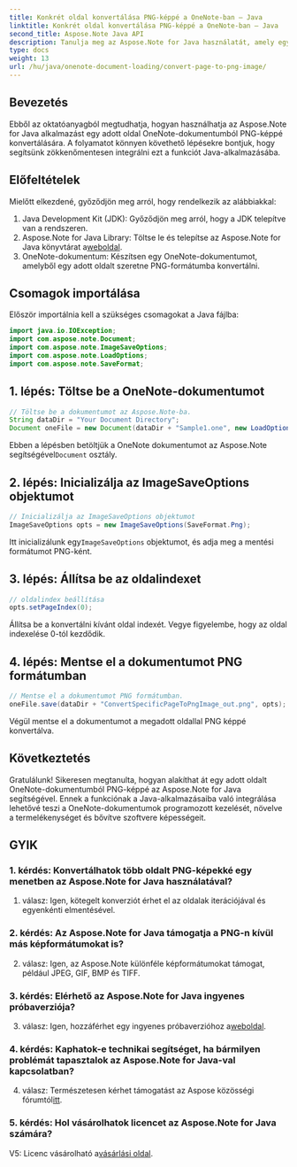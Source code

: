 ```yaml
---
title: Konkrét oldal konvertálása PNG-képpé a OneNote-ban – Java
linktitle: Konkrét oldal konvertálása PNG-képpé a OneNote-ban – Java
second_title: Aspose.Note Java API
description: Tanulja meg az Aspose.Note for Java használatát, amely egy OneNote-oldalt PNG formátumba konvertál. Kövesse az egyszerű lépéseket, töltse be a dokumentumot, és állítsa be a beállításokat. Bővítse a Java-alkalmazásokat ezzel a funkcióval.
type: docs
weight: 13
url: /hu/java/onenote-document-loading/convert-page-to-png-image/
---
```

## Bevezetés

Ebből az oktatóanyagból megtudhatja, hogyan használhatja az Aspose.Note for Java alkalmazást egy adott oldal OneNote-dokumentumból PNG-képpé konvertálására. A folyamatot könnyen követhető lépésekre bontjuk, hogy segítsünk zökkenőmentesen integrálni ezt a funkciót Java-alkalmazásába.

## Előfeltételek

Mielőtt elkezdené, győződjön meg arról, hogy rendelkezik az alábbiakkal:

1. Java Development Kit (JDK): Győződjön meg arról, hogy a JDK telepítve van a rendszeren.
2.  Aspose.Note for Java Library: Töltse le és telepítse az Aspose.Note for Java könyvtárat a[weboldal](https://releases.aspose.com/note/java/).
3. OneNote-dokumentum: Készítsen egy OneNote-dokumentumot, amelyből egy adott oldalt szeretne PNG-formátumba konvertálni.

## Csomagok importálása

Először importálnia kell a szükséges csomagokat a Java fájlba:

```java
import java.io.IOException;
import com.aspose.note.Document;
import com.aspose.note.ImageSaveOptions;
import com.aspose.note.LoadOptions;
import com.aspose.note.SaveFormat;
```

## 1. lépés: Töltse be a OneNote-dokumentumot

```java
// Töltse be a dokumentumot az Aspose.Note-ba.
String dataDir = "Your Document Directory";
Document oneFile = new Document(dataDir + "Sample1.one", new LoadOptions());
```

 Ebben a lépésben betöltjük a OneNote dokumentumot az Aspose.Note segítségével`Document` osztály.

## 2. lépés: Inicializálja az ImageSaveOptions objektumot

```java
// Inicializálja az ImageSaveOptions objektumot
ImageSaveOptions opts = new ImageSaveOptions(SaveFormat.Png);
```

 Itt inicializálunk egy`ImageSaveOptions` objektumot, és adja meg a mentési formátumot PNG-ként.

## 3. lépés: Állítsa be az oldalindexet

```java
// oldalindex beállítása
opts.setPageIndex(0);
```

Állítsa be a konvertálni kívánt oldal indexét. Vegye figyelembe, hogy az oldal indexelése 0-tól kezdődik.

## 4. lépés: Mentse el a dokumentumot PNG formátumban

```java
// Mentse el a dokumentumot PNG formátumban.
oneFile.save(dataDir + "ConvertSpecificPageToPngImage_out.png", opts);
```

Végül mentse el a dokumentumot a megadott oldallal PNG képpé konvertálva.

## Következtetés

Gratulálunk! Sikeresen megtanulta, hogyan alakíthat át egy adott oldalt OneNote-dokumentumból PNG-képpé az Aspose.Note for Java segítségével. Ennek a funkciónak a Java-alkalmazásaiba való integrálása lehetővé teszi a OneNote-dokumentumok programozott kezelését, növelve a termelékenységet és bővítve szoftvere képességeit.

## GYIK

### 1. kérdés: Konvertálhatok több oldalt PNG-képekké egy menetben az Aspose.Note for Java használatával?

1. válasz: Igen, kötegelt konverziót érhet el az oldalak iterációjával és egyenkénti elmentésével.

### 2. kérdés: Az Aspose.Note for Java támogatja a PNG-n kívül más képformátumokat is?

2. válasz: Igen, az Aspose.Note különféle képformátumokat támogat, például JPEG, GIF, BMP és TIFF.

### 3. kérdés: Elérhető az Aspose.Note for Java ingyenes próbaverziója?

 3. válasz: Igen, hozzáférhet egy ingyenes próbaverzióhoz a[weboldal](https://releases.aspose.com/).

### 4. kérdés: Kaphatok-e technikai segítséget, ha bármilyen problémát tapasztalok az Aspose.Note for Java-val kapcsolatban?

 4. válasz: Természetesen kérhet támogatást az Aspose közösségi fórumtól[itt](https://forum.aspose.com/c/note/28).

### 5. kérdés: Hol vásárolhatok licencet az Aspose.Note for Java számára?

 V5: Licenc vásárolható a[vásárlási oldal](https://purchase.aspose.com/buy).